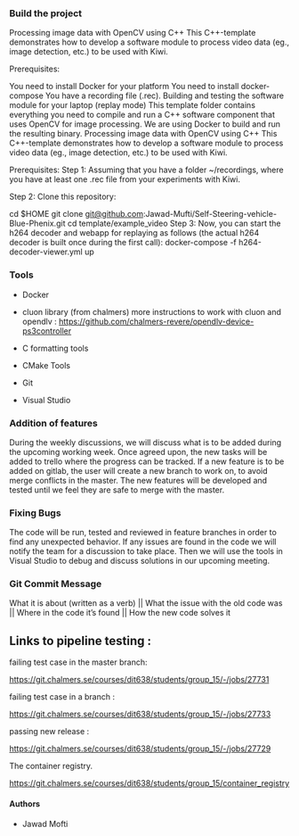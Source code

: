 

### Build the project
Processing image data with OpenCV using C++
This C++-template demonstrates how to develop a software module to process video data (eg., image detection, etc.) to be used with Kiwi.

Prerequisites:

You need to install Docker for your platform
You need to install docker-compose
You have a recording file (.rec).
Building and testing the software module for your laptop (replay mode)
This template folder contains everything you need to compile and run a C++ software component that uses OpenCV for image processing. We are using Docker to build and run the resulting binary.
Processing image data with OpenCV using C++
This C++-template demonstrates how to develop a software module to process video data (eg., image detection, etc.) to be used with Kiwi.

Prerequisites:
Step 1: Assuming that you have a folder ~/recordings, where you have at least one .rec file from your experiments with Kiwi.

Step 2: Clone this repository:

cd $HOME
git clone git@github.com:Jawad-Mufti/Self-Steering-vehicle-Blue-Phenix.git
cd template/example_video
Step 3: Now, you can start the h264 decoder and webapp for replaying as follows (the actual h264 decoder is built once during the first call):
docker-compose -f h264-decoder-viewer.yml up

### Tools
* Docker

* cluon library (from chalmers)  more instructions to work with cluon and opendlv :  https://github.com/chalmers-revere/opendlv-device-ps3controller
* C formatting tools
* CMake Tools
* Git
* Visual Studio



### Addition of features
During the weekly discussions, we will discuss what is to be added during the upcoming working week. Once agreed upon, the new tasks will be added to trello where the progress can be tracked.
If a new feature is to be added on gitlab, the user will create a new branch to work on, to avoid merge conflicts in the master. The new features will be developed and tested until we feel they are safe to merge with the master.

### Fixing Bugs
The code will be run, tested and reviewed in feature branches in order to find any unexpected behavior. If any issues are found in the code we will notify the team for a discussion to take place. Then we will use the tools in Visual Studio to debug and discuss solutions in our upcoming meeting.

### Git Commit Message
What it is about (written as a verb) || What the issue with the old code was || Where in the code it’s found || How the new code solves it

## Links to pipeline testing :

failing test case in the master branch:

https://git.chalmers.se/courses/dit638/students/group_15/-/jobs/27731

failing test case in a branch :

https://git.chalmers.se/courses/dit638/students/group_15/-/jobs/27733

passing new release :

https://git.chalmers.se/courses/dit638/students/group_15/-/jobs/27729

The container registry.

https://git.chalmers.se/courses/dit638/students/group_15/container_registry

#### Authors

*  Jawad Mofti
